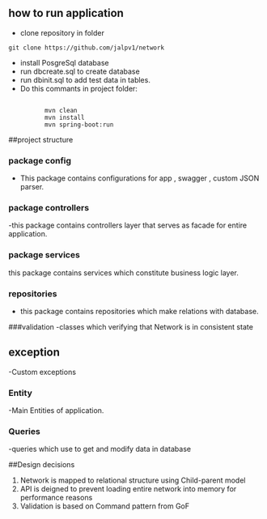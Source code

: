 ## how to run application
* clone repository in folder
```
git clone https://github.com/jalpv1/network
```
* install PosgreSql database
* run dbcreate.sql to create database
* run dbinit.sql to add test data in tables.
* Do this commants in project folder:
```

          mvn clean
          mvn install
          mvn spring-boot:run
```

##project structure

### package config
- This package contains configurations for app , swagger , custom JSON parser.
### package controllers
-this package contains controllers layer that serves as facade  for entire application.
### package services
this package contains services which constitute
business logic layer.
### repositories
- this package contains repositories which make relations
with database.

###validation
-classes which verifying that Network is in consistent state  
## exception
-Custom exceptions
### Entity
-Main Entities of application.
### Queries
-queries which use to get and modify data in database

##Design decisions
1. Network is mapped to relational structure using Child-parent model
2. API is deigned to prevent loading entire network into memory for performance reasons
3. Validation is based on Command pattern from GoF
